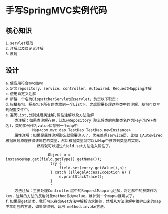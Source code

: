 手写SpringMVC实例代码
====================================
核心知识
-----------------------------
    1.servlet规范
    2.注解以及自定义注解
    3.反射


设计
--------------------------------------
    a.使应用符合mvc结构
    b.定义repository、service、controller、Autowired、RequestMapping注解
    c.使用自定义注解
    # 新建一个名为DispatcherServlet的servlet，负责以下职责：
    d.扫描基包，把基包下所有的类放到一个List下，之后需要处理这些类中的注解，基包可以写到配置文件中。
    e.遍历List,分别处理类注解,属性注解以及方法注解
        类注解：如果类注解存在，比如@Repository 那么将类的完整类名作为key(包名+类名)，类的实例作为value保存到一个map中
                Map<com.mvc.dao.TestDao TestDao.newInstance>
        属性注解：如果是属性注解那么就需要注入了，优先处理service层，比如 @Autowired 根据反射原理获得该属性的类型，然后根据类型就可以从Map中获取到类型的实例，
                  然后就可以通过field.set方法注入属性了。
                       '
                       Object o = instanceMap.get(field.getType().getName());
                        try {
                            field.set(entry.getValue(),o);
                        } catch (IllegalAccessException e) {
                            e.printStackTrace();
                        }
                        '
        方法注解：主要处理Controller层中的RequestMapping注解，将注解中的参数作为key，注解的方法的反射对象method作为value，维护到一个map中就可以了。
    f.如果是get请求，我们可以在doGet方法中解析请求路径，然后从方法注解中维护出来的map中拿对应的方法，如果拿得到，调用 method.invoke方法。

